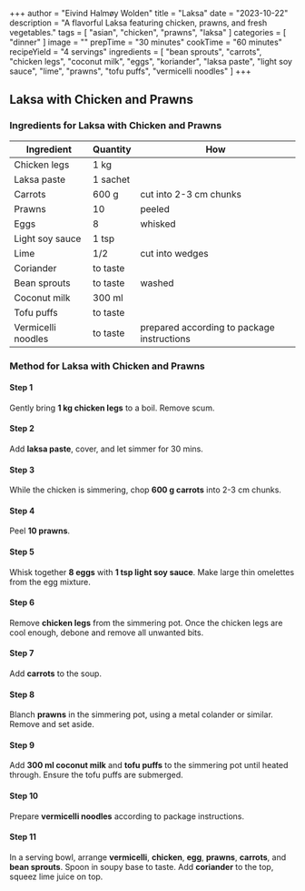 +++
author = "Eivind Halmøy Wolden"
title = "Laksa"
date = "2023-10-22"
description = "A flavorful Laksa featuring chicken, prawns, and fresh vegetables."
tags = [
    "asian",
    "chicken",
    "prawns",
    "laksa"
]
categories = [
    "dinner"
]
image = ""
prepTime = "30 minutes"
cookTime = "60 minutes"
recipeYield = "4 servings"
ingredients = [
    "bean sprouts",
    "carrots",
    "chicken legs",
    "coconut milk",
    "eggs",
    "koriander",
    "laksa paste",
    "light soy sauce",
    "lime",
    "prawns",
    "tofu puffs",
    "vermicelli noodles"
]
+++

## Laksa with Chicken and Prawns
### Ingredients for Laksa with Chicken and Prawns
Ingredient | Quantity | How
---|---|---
Chicken legs        | 1 kg        | 
Laksa paste         | 1 sachet    | 
Carrots             | 600 g       | cut into 2-3 cm chunks
Prawns              | 10          | peeled
Eggs                | 8           | whisked
Light soy sauce     | 1 tsp       | 
Lime                | 1/2         | cut into wedges
Coriander           | to taste    | 
Bean sprouts        | to taste    | washed
Coconut milk        | 300 ml      |
Tofu puffs          | to taste    |
Vermicelli noodles  | to taste    | prepared according to package instructions

### Method for Laksa with Chicken and Prawns
#### Step 1
Gently bring **1 kg chicken legs** to a boil. Remove scum.

#### Step 2
Add **laksa paste**, cover, and let simmer for 30 mins.

#### Step 3
While the chicken is simmering, chop **600 g carrots** into 2-3 cm chunks. 

#### Step 4
Peel **10 prawns**. 

#### Step 5
Whisk together **8 eggs** with **1 tsp light soy sauce**. Make large thin omelettes from the egg mixture.

#### Step 6
Remove **chicken legs** from the simmering pot. Once the chicken legs are cool enough, debone and remove all unwanted bits.

#### Step 7
Add **carrots** to the soup.

#### Step 8
Blanch **prawns** in the simmering pot, using a metal colander or similar. Remove and set aside.

#### Step 9
Add **300 ml coconut milk** and **tofu puffs** to the simmering pot until heated through. Ensure the tofu puffs are submerged.

#### Step 10
Prepare **vermicelli noodles** according to package instructions.

#### Step 11
In a serving bowl, arrange **vermicelli**, **chicken**, **egg**, **prawns**, **carrots**, and **bean sprouts**. Spoon in soupy base to taste. Add **coriander** to the top, squeez lime juice on top.
